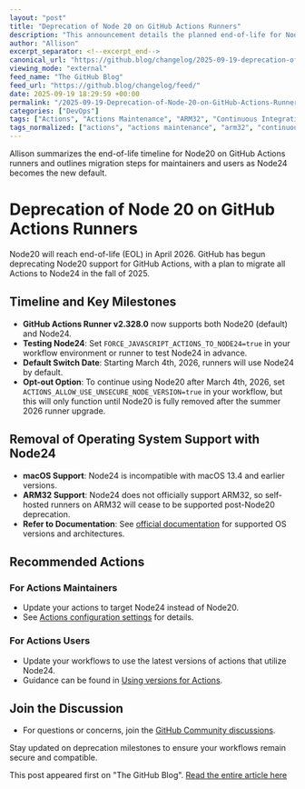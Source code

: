 ```yaml
---
layout: "post"
title: "Deprecation of Node 20 on GitHub Actions Runners"
description: "This announcement details the planned end-of-life for Node20 support on GitHub Actions runners, migration timing to Node24, changes in runner compatibility, operating system requirements, and specific update steps for both maintainers and users of GitHub Actions. It highlights required actions, environmental variable options, and critical deadlines for continued support."
author: "Allison"
excerpt_separator: <!--excerpt_end-->
canonical_url: "https://github.blog/changelog/2025-09-19-deprecation-of-node-20-on-github-actions-runners"
viewing_mode: "external"
feed_name: "The GitHub Blog"
feed_url: "https://github.blog/changelog/feed/"
date: 2025-09-19 18:29:59 +00:00
permalink: "/2025-09-19-Deprecation-of-Node-20-on-GitHub-Actions-Runners.html"
categories: ["DevOps"]
tags: ["Actions", "Actions Maintenance", "ARM32", "Continuous Integration", "Deprecation", "DevOps", "GitHub Actions", "Macos", "News", "Node20", "Node24", "Operating System Compatibility", "Retired", "Runner", "Self Hosted Runner", "Version Migration", "Workflow"]
tags_normalized: ["actions", "actions maintenance", "arm32", "continuous integration", "deprecation", "devops", "github actions", "macos", "news", "node20", "node24", "operating system compatibility", "retired", "runner", "self hosted runner", "version migration", "workflow"]
---
```


Allison summarizes the end-of-life timeline for Node20 on GitHub Actions runners and outlines migration steps for maintainers and users as Node24 becomes the new default.<!--excerpt_end-->

# Deprecation of Node 20 on GitHub Actions Runners

Node20 will reach end-of-life (EOL) in April 2026. GitHub has begun deprecating Node20 support for GitHub Actions, with a plan to migrate all Actions to Node24 in the fall of 2025.

## Timeline and Key Milestones

- **GitHub Actions Runner v2.328.0** now supports both Node20 (default) and Node24.
- **Testing Node24**: Set `FORCE_JAVASCRIPT_ACTIONS_TO_NODE24=true` in your workflow environment or runner to test Node24 in advance.
- **Default Switch Date**: Starting March 4th, 2026, runners will use Node24 by default.
- **Opt-out Option**: To continue using Node20 after March 4th, 2026, set `ACTIONS_ALLOW_USE_UNSECURE_NODE_VERSION=true` in your workflow, but this will only function until Node20 is fully removed after the summer 2026 runner upgrade.

## Removal of Operating System Support with Node24

- **macOS Support**: Node24 is incompatible with macOS 13.4 and earlier versions.
- **ARM32 Support**: Node24 does not officially support ARM32, so self-hosted runners on ARM32 will cease to be supported post-Node20 deprecation.
- **Refer to Documentation**: See [official documentation](https://docs.github.com/en/actions/creating-actions/metadata-syntax-for-github-actions#runs-for-javascript-actions) for supported OS versions and architectures.

## Recommended Actions

### For Actions Maintainers

- Update your actions to target Node24 instead of Node20.
- See [Actions configuration settings](https://docs.github.com/en/actions/creating-actions/metadata-syntax-for-github-actions#runs-for-javascript-actions) for details.

### For Actions Users

- Update your workflows to use the latest versions of actions that utilize Node24.
- Guidance can be found in [Using versions for Actions](https://docs.github.com/en/actions/using-workflows/workflow-syntax-for-github-actions#example-using-versioned-actions).

## Join the Discussion

- For questions or concerns, join the [GitHub Community discussions](https://github.com/orgs/community/discussions/categories/announcements).

Stay updated on deprecation milestones to ensure your workflows remain secure and compatible.

This post appeared first on "The GitHub Blog". [Read the entire article here](https://github.blog/changelog/2025-09-19-deprecation-of-node-20-on-github-actions-runners)
